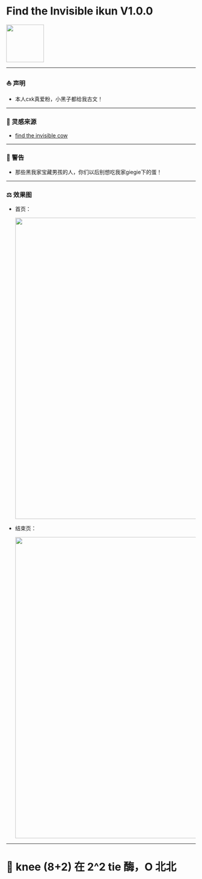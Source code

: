 # Find the Invisible ikun V1.0.0

<img src="https://github.com/quarkape/Find_the_Invisible_ikun/blob/main/mp3/sticker.png" style="width:100px">

---

### :sailboat: 声明

- 本人cxk真爱粉，小黑子都给我古文！

---

### :icecream: 灵感来源

- [find the invisible cow](https://findtheinvisiblecow.com/)

---

### :gift_heart: 警告

- 那些黑我家宝藏男孩的人，你们以后别想吃我家giegie下的蛋！

---

### :balance_scale: 效果图

- 首页：

  <img src="https://github.com/quarkape/Find_the_Invisible_ikun/blob/main/mp3/index.png" style="width:800px" />

- 结束页：

  <img src="https://github.com/quarkape/Find_the_Invisible_ikun/blob/main/mp3/res.png" style="width:800px" />

---

# :chicken:  knee  (8+2)  在  2^2  tie  酶，O  北北

